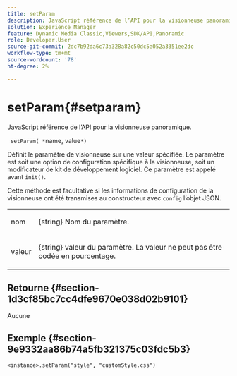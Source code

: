 ```yaml
---
title: setParam
description: JavaScript référence de l’API pour la visionneuse panoramique.
solution: Experience Manager
feature: Dynamic Media Classic,Viewers,SDK/API,Panoramic
role: Developer,User
source-git-commit: 2dc7b92da6c73a328a82c50dc5a052a3351ee2dc
workflow-type: tm+mt
source-wordcount: '78'
ht-degree: 2%

---
```


# setParam{#setparam}

JavaScript référence de l’API pour la visionneuse panoramique.

` setParam( *`name, value`*)`

Définit le paramètre de visionneuse sur une valeur spécifiée. Le paramètre est soit une option de configuration spécifique à la visionneuse, soit un modificateur de kit de développement logiciel. Ce paramètre est appelé avant `init()`.

Cette méthode est facultative si les informations de configuration de la visionneuse ont été transmises au constructeur avec `config` l’objet JSON.



<table id="table_896DFF34A68A403DB93A6D597461A573"> 
 <tbody> 
  <tr> 
   <td colname="col1"> <p> <span class="codeph"><span class="varname"> nom </span> </span> </p> </td> 
   <td colname="col2"> <p> <span class="codeph">{string} </span> Nom du paramètre. </p> </td> 
  </tr> 
  <tr> 
   <td colname="col1"> <p> <span class="codeph"><span class="varname"> valeur </span> </span> </p> </td> 
   <td colname="col2"> <p> <span class="codeph">{string} </span> valeur du paramètre. La valeur ne peut pas être codée en pourcentage. </p> </td> 
  </tr> 
 </tbody> 
</table>

## Retourne {#section-1d3cf85bc7cc4dfe9670e038d02b9101}

Aucune

## Exemple {#section-9e9332aa86b74a5fb321375c03fdc5b3}

```
<instance>.setParam("style", "customStyle.css")
```
